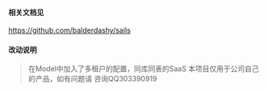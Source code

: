 #### 相关文档见
https://github.com/balderdashy/sails

#### 改动说明
> 在Model中加入了多租户的配置，同库同表的SaaS
> 本项目仅用于公司自己的产品，如有问题请 咨询QQ303390919
